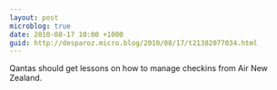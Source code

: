```yaml
---
layout: post
microblog: true
date: 2010-08-17 10:00 +1000
guid: http://desparoz.micro.blog/2010/08/17/t21382077034.html
---
```

Qantas should get lessons on how to manage checkins from Air New Zealand.
